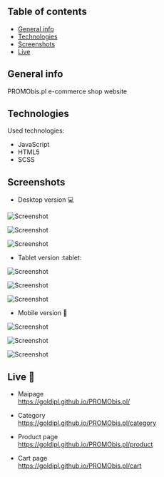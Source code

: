 ## Table of contents
* [General info](#general-info)
* [Technologies](#technologies)
* [Screenshots](#screenshots)
* [Live](#live-star2)

## General info
PROMObis.pl e-commerce shop website

## Technologies   
Used technologies:
* JavaScript
* HTML5
* SCSS

## Screenshots
* Desktop version :computer:   

![Screenshot](./screenshots/Desktop_strona_glowna.jpg)  

![Screenshot](./screenshots/Desktop_strona_kategorii.jpg)    

![Screenshot](./screenshots/Desktop_strona_produktu.jpg)   

* Tablet version :tablet:   

![Screenshot](./screenshots/Tablet_strona_glowna.jpg)  

![Screenshot](./screenshots/Tablet_strona_kategorii.jpg)    

![Screenshot](./screenshots/Tablet_strona_produktu.jpg) 

* Mobile version :iphone:      

![Screenshot](./screenshots/Telefon_strona_glowna.jpg)  

![Screenshot](./screenshots/Telefon_strona_kategorii.jpg)    

![Screenshot](./screenshots/Telefon_strona_produktu.jpg) 

## Live :star2:
* Maipage   
https://goldipl.github.io/PROMObis.pl/    

* Category    
https://goldipl.github.io/PROMObis.pl/category   

* Product page    
https://goldipl.github.io/PROMObis.pl/product   

* Cart page    
https://goldipl.github.io/PROMObis.pl/cart    